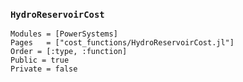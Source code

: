 ### `HydroReservoirCost`

```@autodocs
Modules = [PowerSystems]
Pages   = ["cost_functions/HydroReservoirCost.jl"]
Order = [:type, :function]
Public = true
Private = false
```
